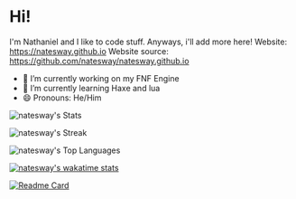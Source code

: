 # Hi!
I'm Nathaniel and I like to code stuff. Anyways, i'll add more here!
Website: https://natesway.github.io
Website source: https://github.com/natesway/natesway.github.io
- 🔭 I’m currently working on my FNF Engine
- 🌱 I’m currently learning Haxe and lua
- 😄 Pronouns: He/Him
  
  
![natesway's Stats](https://github-readme-stats.vercel.app/api?username=natesway&theme=midnight-purple&show_icons=true&hide_border=false&count_private=true)

![natesway's Streak](https://github-readme-streak-stats.herokuapp.com/?user=natesway&theme=midnight-purple&hide_border=false)

![natesway's Top Languages](https://github-readme-stats.vercel.app/api/top-langs/?username=natesway&theme=midnight-purple&show_icons=true&hide_border=false&layout=compact)

[![natesway's wakatime stats](https://github-readme-stats.vercel.app/api/wakatime?username=natesway)](https://github.com/anuraghazra/github-readme-stats)

[![Readme Card](https://github-readme-stats.vercel.app/api/pin/?username=natesway&repo=FNF-Shattered-Engine)](https://github.com/natesway/FNF-Shattered-Engine)

